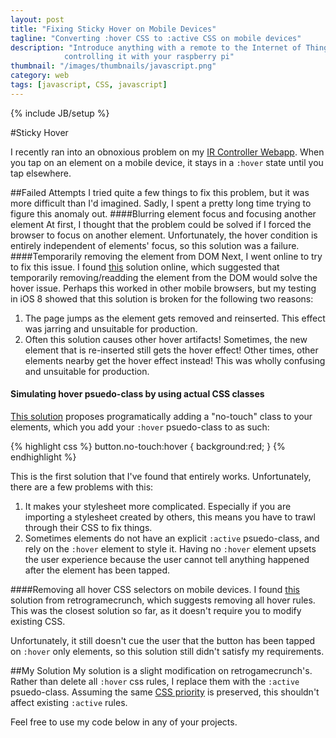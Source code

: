```yaml
---
layout: post
title: "Fixing Sticky Hover on Mobile Devices"
tagline: "Converting :hover CSS to :active CSS on mobile devices"
description: "Introduce anything with a remote to the Internet of Things by
            controlling it with your raspberry pi"
thumbnail: "/images/thumbnails/javascript.png"
category: web
tags: [javascript, CSS, javascript]
---
```

{% include JB/setup %}

#Sticky Hover

I recently ran into an obnoxious problem on my [IR Controller Webapp](http://mvartan.com/2014/11/25/controlling-your-tv-or-any-ir-device-with-raspberry-pi/). When you tap on an element on a mobile device, it stays in a `:hover` state until you tap elsewhere. 

##Failed Attempts
I tried quite a few things to fix this problem, but it was more difficult than I'd imagined. Sadly, I spent a pretty long time trying to figure this anomaly out.
####Blurring element focus and focusing another element
At first, I thought that the problem could be solved if I forced the browser to focus on another element. Unfortunately, the hover condition is entirely independent of elements' focus, so this solution was a failure. 
####Temporarily removing the element from DOM
Next, I went online to try to fix this issue. I found [this](http://stackoverflow.com/a/17234319) solution online, which suggested that temporarily removing/readding the element from the DOM would solve the hover issue. Perhaps this worked in other mobile browsers, but my testing in iOS 8 showed that this solution is broken for the following two reasons:

1. The page jumps as the element gets removed and reinserted. This effect was jarring and unsuitable for production.
2. Often this solution causes other hover artifacts! Sometimes, the new element that is re-inserted still gets the hover effect! Other times, other elements nearby get the hover effect instead! This was wholly confusing and unsuitable for production.

#### Simulating hover psuedo-class by using actual CSS classes
[This solution](http://www.nczonline.net/blog/2012/07/05/ios-has-a-hover-problem/) proposes programatically adding a "no-touch" class to your elements, which you add your `:hover` psuedo-class to as such:

{% highlight css %}
button.no-touch:hover {
    background:red;
}
{% endhighlight %}


This is the first solution that I've found that entirely works. Unfortunately, there are a few problems with this:

1. It makes your stylesheet more complicated. Especially if you are importing a stylesheet created by others, this means you have to trawl through their CSS to fix things.
2. Sometimes elements do not have an explicit `:active` psuedo-class, and rely on the `:hover` element to style it. Having no `:hover` element upsets the user experience because the user cannot tell anything happened after the element has been tapped.

####Removing all hover CSS selectors on mobile devices.
I found [this](http://retrogamecrunch.com/tmp/hover-fix) solution from retrogramecrunch, which suggests removing all hover rules. This was the closest solution so far, as it doesn't require you to modify existing CSS. 

Unfortunately, it still doesn't cue the user that the button has been tapped on `:hover` only elements, so this solution still didn't satisfy my requirements.

##My Solution
My solution is a slight modification on retrogamecrunch's. Rather than delete all `:hover` css rules, I replace them with the `:active` psuedo-class. Assuming the same [CSS priority](http://www.w3.org/TR/CSS2/cascade.html#specificity) is preserved, this shouldn't affect existing `:active` rules.

Feel free to use my code below in any of your projects.
<script src="https://gist.github.com/vartan/ab195e5a502a47e0c3e5.js"></script>

